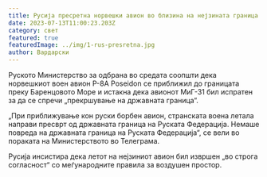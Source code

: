 ```yaml
---
title: Русија пресретна норвешки авион во близина на нејзината граница
date: 2023-07-13T11:00:23.203Z
category: свет
featured: true
featuredImage: ../img/1-rus-presretna.jpg
author: Вардарски
---
```

Руското Министерство за одбрана во средата соопшти дека норвешкиот воен авион P-8A Poseidon се приближил до границата преку Баренцовото Море и истакна дека авионот МиГ-31 бил испратен за да се спречи „прекршување на државната граница“.

„При приближување кон руски борбен авион, странската воена летала направи пресврт од државната граница на Руската Федерација. Немаше повреда на државната граница на Руската Федерација“, се вели во пораката на Министерството во Телеграма.

Русија инсистира дека летот на нејзиниот авион бил извршен „во строга согласност“ со меѓународните правила за воздушен простор.